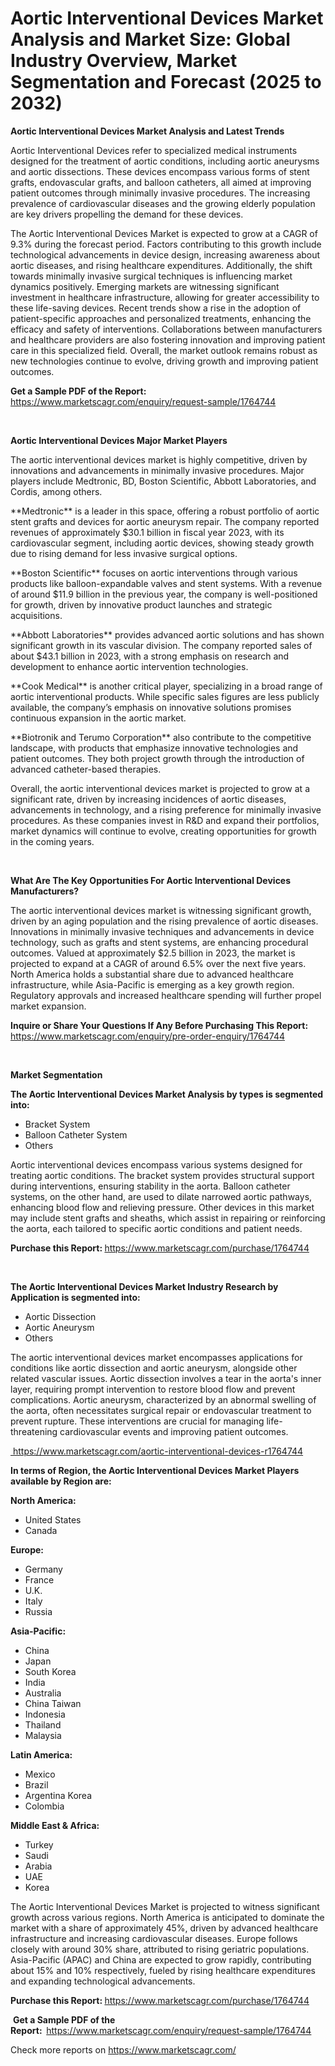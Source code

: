 <p><h1>Aortic Interventional Devices Market Analysis and Market Size: Global Industry Overview, Market Segmentation and Forecast (2025 to 2032)</h1></p><p><strong>Aortic Interventional Devices Market Analysis and Latest Trends</strong></p>
<p><p>Aortic Interventional Devices refer to specialized medical instruments designed for the treatment of aortic conditions, including aortic aneurysms and aortic dissections. These devices encompass various forms of stent grafts, endovascular grafts, and balloon catheters, all aimed at improving patient outcomes through minimally invasive procedures. The increasing prevalence of cardiovascular diseases and the growing elderly population are key drivers propelling the demand for these devices.</p><p>The Aortic Interventional Devices Market is expected to grow at a CAGR of 9.3% during the forecast period. Factors contributing to this growth include technological advancements in device design, increasing awareness about aortic diseases, and rising healthcare expenditures. Additionally, the shift towards minimally invasive surgical techniques is influencing market dynamics positively. Emerging markets are witnessing significant investment in healthcare infrastructure, allowing for greater accessibility to these life-saving devices. Recent trends show a rise in the adoption of patient-specific approaches and personalized treatments, enhancing the efficacy and safety of interventions. Collaborations between manufacturers and healthcare providers are also fostering innovation and improving patient care in this specialized field. Overall, the market outlook remains robust as new technologies continue to evolve, driving growth and improving patient outcomes.</p></p>
<p><strong>Get a Sample PDF of the Report:&nbsp;</strong> <a href="https://www.marketscagr.com/enquiry/request-sample/1764744?utm_campaign=2138&utm_medium=2&utm_source=Github&utm_content=ia&utm_term=04032025&utm_id=aortic-interventional-devices">https://www.marketscagr.com/enquiry/request-sample/1764744</a></p>
<p>&nbsp;</p>
<p><strong>Aortic Interventional Devices Major Market Players</strong></p>
<p><p>The aortic interventional devices market is highly competitive, driven by innovations and advancements in minimally invasive procedures. Major players include Medtronic, BD, Boston Scientific, Abbott Laboratories, and Cordis, among others. </p><p>**Medtronic** is a leader in this space, offering a robust portfolio of aortic stent grafts and devices for aortic aneurysm repair. The company reported revenues of approximately $30.1 billion in fiscal year 2023, with its cardiovascular segment, including aortic devices, showing steady growth due to rising demand for less invasive surgical options.</p><p>**Boston Scientific** focuses on aortic interventions through various products like balloon-expandable valves and stent systems. With a revenue of around $11.9 billion in the previous year, the company is well-positioned for growth, driven by innovative product launches and strategic acquisitions.</p><p>**Abbott Laboratories** provides advanced aortic solutions and has shown significant growth in its vascular division. The company reported sales of about $43.1 billion in 2023, with a strong emphasis on research and development to enhance aortic intervention technologies.</p><p>**Cook Medical** is another critical player, specializing in a broad range of aortic interventional products. While specific sales figures are less publicly available, the company’s emphasis on innovative solutions promises continuous expansion in the aortic market.</p><p>**Biotronik and Terumo Corporation** also contribute to the competitive landscape, with products that emphasize innovative technologies and patient outcomes. They both project growth through the introduction of advanced catheter-based therapies.</p><p>Overall, the aortic interventional devices market is projected to grow at a significant rate, driven by increasing incidences of aortic diseases, advancements in technology, and a rising preference for minimally invasive procedures. As these companies invest in R&D and expand their portfolios, market dynamics will continue to evolve, creating opportunities for growth in the coming years.</p></p>
<p>&nbsp;</p>
<p><strong>What Are The Key Opportunities For Aortic Interventional Devices Manufacturers?</strong></p>
<p><p>The aortic interventional devices market is witnessing significant growth, driven by an aging population and the rising prevalence of aortic diseases. Innovations in minimally invasive techniques and advancements in device technology, such as grafts and stent systems, are enhancing procedural outcomes. Valued at approximately $2.5 billion in 2023, the market is projected to expand at a CAGR of around 6.5% over the next five years. North America holds a substantial share due to advanced healthcare infrastructure, while Asia-Pacific is emerging as a key growth region. Regulatory approvals and increased healthcare spending will further propel market expansion.</p></p>
<p><strong>Inquire or Share Your Questions If Any Before Purchasing This Report:</strong> <a href="https://www.marketscagr.com/enquiry/pre-order-enquiry/1764744?utm_campaign=2138&utm_medium=2&utm_source=Github&utm_content=ia&utm_term=04032025&utm_id=aortic-interventional-devices">https://www.marketscagr.com/enquiry/pre-order-enquiry/1764744</a></p>
<p>&nbsp;</p>
<p><strong>Market Segmentation</strong></p>
<p><strong>The Aortic Interventional Devices Market Analysis by types is segmented into:</strong></p>
<p><ul><li>Bracket System</li><li>Balloon Catheter System</li><li>Others</li></ul></p>
<p><p>Aortic interventional devices encompass various systems designed for treating aortic conditions. The bracket system provides structural support during interventions, ensuring stability in the aorta. Balloon catheter systems, on the other hand, are used to dilate narrowed aortic pathways, enhancing blood flow and relieving pressure. Other devices in this market may include stent grafts and sheaths, which assist in repairing or reinforcing the aorta, each tailored to specific aortic conditions and patient needs.</p></p>
<p><strong>Purchase this Report:&nbsp;</strong><a href="https://www.marketscagr.com/purchase/1764744?utm_campaign=2138&utm_medium=2&utm_source=Github&utm_content=ia&utm_term=04032025&utm_id=aortic-interventional-devices">https://www.marketscagr.com/purchase/1764744</a></p>
<p>&nbsp;</p>
<p><strong>The Aortic Interventional Devices Market Industry Research by Application is segmented into:</strong></p>
<p><ul><li>Aortic Dissection</li><li>Aortic Aneurysm</li><li>Others</li></ul></p>
<p><p>The aortic interventional devices market encompasses applications for conditions like aortic dissection and aortic aneurysm, alongside other related vascular issues. Aortic dissection involves a tear in the aorta's inner layer, requiring prompt intervention to restore blood flow and prevent complications. Aortic aneurysm, characterized by an abnormal swelling of the aorta, often necessitates surgical repair or endovascular treatment to prevent rupture. These interventions are crucial for managing life-threatening cardiovascular events and improving patient outcomes.</p></p>
<p><a href="https://www.marketscagr.com/aortic-interventional-devices-r1764744?utm_campaign=2138&utm_medium=2&utm_source=Github&utm_content=ia&utm_term=04032025&utm_id=aortic-interventional-devices">&nbsp;https://www.marketscagr.com/aortic-interventional-devices-r1764744</a></p>
<p><strong>In terms of Region, the Aortic Interventional Devices Market Players available by Region are:</strong></p>
<p>
    <p> <strong> North America: </strong>
        <ul>
            <li>United States</li>
            <li>Canada</li>
        </ul>
        </p> 
    <p> <strong> Europe: </strong>
        <ul>
            <li>Germany</li>
            <li>France</li>
            <li>U.K.</li>
            <li>Italy</li>
            <li>Russia</li>
        </ul>
        </p> 
    <p> <strong> Asia-Pacific: </strong>
        <ul>
            <li>China</li>
            <li>Japan</li>
            <li>South Korea</li>
            <li>India</li>
            <li>Australia</li>
            <li>China Taiwan</li>
            <li>Indonesia</li>
            <li>Thailand</li>
            <li>Malaysia</li>
        </ul>
        </p> 
    <p> <strong> Latin America: </strong>
        <ul>
            <li>Mexico</li>
            <li>Brazil</li>
            <li>Argentina Korea</li>
            <li>Colombia</li>
        </ul>
        </p> 
    <p> <strong> Middle East & Africa: </strong>
        <ul>
            <li>Turkey</li>
            <li>Saudi</li>
            <li>Arabia</li>
            <li>UAE</li>
            <li>Korea</li>
        </ul>
    </p>
    </p>
<p><p>The Aortic Interventional Devices Market is projected to witness significant growth across various regions. North America is anticipated to dominate the market with a share of approximately 45%, driven by advanced healthcare infrastructure and increasing cardiovascular diseases. Europe follows closely with around 30% share, attributed to rising geriatric populations. Asia-Pacific (APAC) and China are expected to grow rapidly, contributing about 15% and 10% respectively, fueled by rising healthcare expenditures and expanding technological advancements.</p></p>
<p><strong>Purchase this Report: </strong><a href="https://www.marketscagr.com/purchase/1764744?utm_campaign=2138&utm_medium=2&utm_source=Github&utm_content=ia&utm_term=04032025&utm_id=aortic-interventional-devices">https://www.marketscagr.com/purchase/1764744</a></p>
<p>&nbsp;<strong>Get a Sample PDF of the Report:&nbsp;&nbsp;</strong><a href="https://www.marketscagr.com/enquiry/request-sample/1764744?utm_campaign=2138&utm_medium=2&utm_source=Github&utm_content=ia&utm_term=04032025&utm_id=aortic-interventional-devices">https://www.marketscagr.com/enquiry/request-sample/1764744</a></p>
<p><strong></strong></p>
<p>Check more reports on <a href="https://www.marketscagr.com/?utm_campaign=2138&utm_medium=2&utm_source=Github&utm_content=ia&utm_term=04032025&utm_id=aortic-interventional-devices">https://www.marketscagr.com/</a></p>